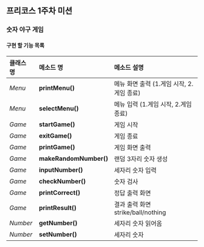 ## 프리코스 1주차 미션
### 숫자 야구 게임
#### 구현 할 기능 목록
  |클래스 명|메소드 명|메소드 설명|
  |:-------|:-------|:-------|
  |*Menu*|**printMenu()**|메뉴 화면 출력 (1.게임 시작, 2.게임 종료)|
  |*Menu*|**selectMenu()**|메뉴 입력 (1.게임 시작, 2.게임 종료)|
  |*Game*|**startGame()**|게임 시작|
  |*Game*|**exitGame()**|게임 종료|
  |*Game*|**printGame()**|게임 화면 출력|
  |*Game*|**makeRandomNumber()**|랜덤 3자리 숫자 생성|
  |*Game*|**inputNumber()**|세자리 숫자 입력|
  |*Game*|**checkNumber()**|숫자 검사|
  |*Game*|**printCorrect()**|정답 출력 화면|
  |*Game*|**printResult()**|결과 출력 화면 strike/ball/nothing|
  |*Number*|**getNumber()**|세자리 숫자 읽어옴|
  |*Number*|**setNumber()**|세자리 숫자 |
